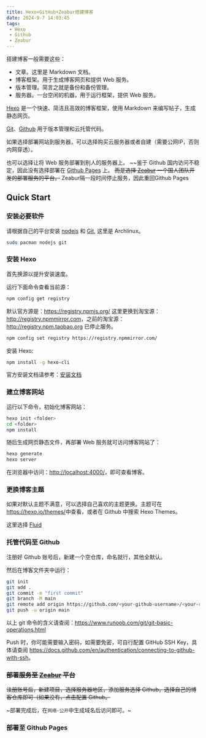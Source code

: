 ```yaml
---
title: Hexo+GitHub+Zeabur搭建博客
date: 2024-9-7 14:03:45
tags: 
 - Hexo
 - Github
 - Zeabur
---
```


搭建博客一般需要这些：

- 文章。这里是 Markdown 文档。
- 博客框架。用于生成博客网页和提供 Web 服务。
- 版本管理。简言之就是备份和备份管理。
- 服务器。一台空闲的机器，用于运行框架，提供 Web 服务。

[Hexo](https://hexo.io/) 是一个快速、简洁且高效的博客框架，使用 Markdown 来编写帖子，生成静态网页。

[Git](https://git-scm.com/)、[Github](https://github.com/) 用于版本管理和云托管代码。

如果选择部署网站到服务器，可以选择购买云服务器或者自建（需要公网IP，否则内网穿透）。

也可以选择让将 Web 服务部署到别人的服务器上。
~~鉴于 Github 国内访问不稳定，因此没有选择部署在 [Github Pages](https://pages.github.com/) 上。
~~而是选择 [Zeabur](https://zeabur.com/) 一个国人团队开发的部署服务的平台。~~
Zeabur隔一段时间停止服务，因此重回Github Pages

## Quick Start

### 安装必要软件

请根据自己的平台安装 [nodejs](https://nodejs.org/en/) 和 [Git](https://git-scm.com/), 这里是 Archlinux。

```bash
sudo pacman nodejs git
```

### 安装 Hexo

首先换源以提升安装速度。

运行下面命令查看当前源：

```bash
npm config get registry
```

默认官方源是：<https://registry.npmjs.org/>
这里更换到淘宝源：<http://registry.npmmirror.com>，之前的淘宝源：<http://registry.npm.taobao.org> 已停止服务。

```bash
npm config set registry https://registry.npmmirror.com/
```

安装 Hexo:

```bash
npm install -g hexo-cli
```

官方安装文档请参考：[安装文档](https://hexo.io/zh-cn/docs/)

### 建立博客网站

运行以下命令，初始化博客网站：

```bash
hexo init <folder>
cd <folder>
npm install
```

随后生成网页静态文件，再部署 Web 服务就可访问博客网站了：

```bash
hexo generate
hexo server
```

在浏览器中访问：<http://localhost:4000/>，即可查看博客。

### 更换博客主题

如果对默认主题不满意，可以选择自己喜欢的主题更换。主题可在<https://hexo.io/themes/>中查看，或者在 Github 中搜索 Hexo Themes。

这里选择 [Fluid](https://github.com/fluid-dev/hexo-theme-fluid)

### 托管代码至 Github

注册好 Github 账号后，新建一个空仓库，命名就行，其他全默认。

然后在博客文件夹中运行：

```bash
git init
git add .
git commit -m "first commit"
git branch -M main
git remote add origin https://github.com/<your-github-username>/<your-repo-name>.git
git push -u origin main
```

以上 git 命令的含义请查阅：<https://www.runoob.com/git/git-basic-operations.html>

Push 时，你可能需要输入密码，如需要免密，可自行配置 GitHub SSH Key，具体请查阅 <https://docs.github.com/en/authentication/connecting-to-github-with-ssh>。

### ~~部署服务至 [Zeabur](https://zeabur.com/) 平台~~

~~注册账号后，新建项目，选择服务器地区，添加服务选择 Github，选择自己的博客仓库即可（如果没有，点击配置 Github。~~

~部署完成后，在`网络-公开`中生成域名后访问即可。~

### 部署至 Github Pages
